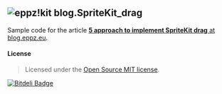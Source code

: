 ## ![eppz!kit](http://eppz.eu/beacons/eppz!.png) blog.SpriteKit_drag

Sample code for the article [**5 approach to implement SpriteKit drag** at blog.eppz.eu](http://eppz.eu/blog/spritekit-drag/).

#### License
> Licensed under the [Open Source MIT license](http://en.wikipedia.org/wiki/MIT_License).

[![Bitdeli Badge](https://d2weczhvl823v0.cloudfront.net/eppz/blog.spritekit_drag/trend.png)](https://bitdeli.com/free "Bitdeli Badge")

